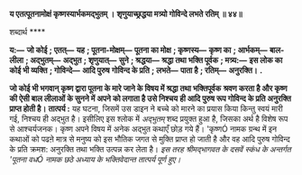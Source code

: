 **य एतत्पूतनामोक्षं कृष्णस्यार्भकमद्भुतम् ।** **शृणुयाच्छ्रद्धया मत्र्यो गोविन्दे लभते रतिम् ॥ ४४॥** 

शब्दार्थ **** 

**य:—** **जो कोई** **; एतत्—** **यह** **; पूतना-मोक्षम्—** **पूतना का मोक्ष** **; कृष्णस्य—** **कृष्ण का** **; आर्भकम्—** **बाल-लीला** **; अद्भुतम्—** **अद्भुत** **; शृणुयात्—** **सुने** **; श्रद्धया—** **श्रद्धा तथा भक्ति पूर्वक** **; मत्र्य:—** **इस लोक का कोई भी व्यक्ति** **; गोविन्दे—** **आदि पुरुष** **गोविन्द के प्रति** **; लभते—** **पाता है** **; रतिम्—** **अनुरक्ति।** **.** 

**जो कोई भी भगवान् कृष्ण द्वारा पूतना के मारे जाने के विषय में श्रद्धा तथा भक्तिपूर्वक** **श्रवण करता है और कृष्ण की ऐसी बाल लीलाओं के सुनने में अपने को लगाता है उसे निश्चय** **ही आदि पुरुष रूप गोविन्द के प्रति अनुरक्ति प्राप्त होती है।** **तात्पर्य :** यह घटना, जिसमें उस डाइन ने बच्चे को मारने का प्रयास किया किन्तु स्वयं मारी गई, निश्चय ही अद्भुत है। इसीलिए इस श्लोक में *अद्भुतम्* शब्द प्रयुक्त हुआ है, जिसका अर्थ है विशेष रूप से आश्चर्यजनक। कृष्ण अपने विषय में अनेक अद्भुत कथाएँ छोड़ गये हैं। 'कृष्णÓ नामक ग्रन्थ में इन कथाओं को पढऩे मात्र से मनुष्य को इस भौतिक जगत से मुक्ति प्राप्त हो जाती है और वह आदि पुरुष गोविन्द के प्रति क्रमश: अनुरक्ति तथा भक्ति उत्पन्न कर लेता है। *इस तरह श्रीमद्भागवत के दसवें स्कंध के अन्तर्गत 'पूतना वधÓ नामक छठे अध्याय के* *भक्तिवेदान्त तात्पर्य पूर्ण हुए।* 